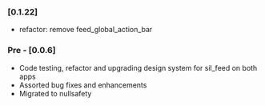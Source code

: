 ### [0.1.22]

* refactor: remove feed_global_action_bar 

### Pre - [0.0.6] 

* Code testing, refactor and upgrading design system for sil_feed on both apps
* Assorted bug fixes and enhancements
* Migrated to nullsafety
